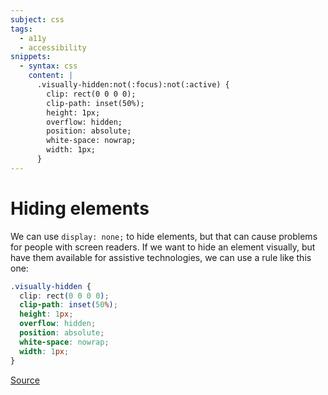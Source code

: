 ```yaml
---
subject: css
tags:
  - a11y
  - accessibility
snippets:
  - syntax: css
    content: |
      .visually-hidden:not(:focus):not(:active) {
        clip: rect(0 0 0 0);
        clip-path: inset(50%);
        height: 1px;
        overflow: hidden;
        position: absolute;
        white-space: nowrap;
        width: 1px;
      }
---
```


# Hiding elements

We can use `display: none;` to hide elements, but that can cause problems for
people with screen readers. If we want to hide an element visually, but have
them available for assistive technologies, we can use a rule like this one:

```css
.visually-hidden {
  clip: rect(0 0 0 0);
  clip-path: inset(50%);
  height: 1px;
  overflow: hidden;
  position: absolute;
  white-space: nowrap;
  width: 1px;
}
```

[Source](https://www.a11yproject.com/posts/2013-01-11-how-to-hide-content/)
